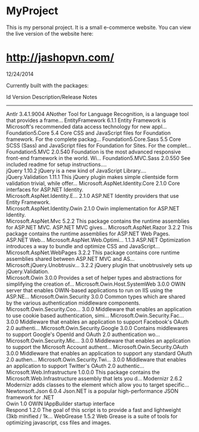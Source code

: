 MyProject
===========
This is my personal project. It is a small e-commerce website. You can view the live version of the website here:

http://jashopvn.com/
==================

12/24/2014

Currently built with the packages:

Id                             Version              Description/Release Notes                                                         
--                             -------              -------------------------                                                         
Antlr                          3.4.1.9004           ANother Tool for Language Recognition, is a language tool that provides a frame...
EntityFramework                6.1.1                Entity Framework is Microsoft's recommended data access technology for new appl...
Foundation5.Core               5.4                  Core CSS and JavaScript files for Foundation framework. For the complete packag...
Foundation5.Core.Sass          5.5                  Core SCSS (Sass) and JavaScript files for Foundation for Sites. For the complet...
Foundation5.MVC                2.0.540              Foundation is the most advanced responsive front-end framework in the world. Wi...
Foundation5.MVC.Sass           2.0.550              See included readme for setup instructions....                                    
jQuery                         1.10.2               jQuery is a new kind of JavaScript Library....                                    
jQuery.Validation              1.11.1               This jQuery plugin makes simple clientside form validation trivial, while offer...
Microsoft.AspNet.Identity.Core 2.1.0                Core interfaces for ASP.NET Identity.                                             
Microsoft.AspNet.Identity.E... 2.1.0                ASP.NET Identity providers that use Entity Framework.                             
Microsoft.AspNet.Identity.Owin 2.1.0                Owin implementation for ASP.NET Identity.                                         
Microsoft.AspNet.Mvc           5.2.2                This package contains the runtime assemblies for ASP.NET MVC. ASP.NET MVC gives...
Microsoft.AspNet.Razor         3.2.2                This package contains the runtime assemblies for ASP.NET Web Pages. ASP.NET Web...
Microsoft.AspNet.Web.Optimi... 1.1.3                ASP.NET Optimization introduces a way to bundle and optimize CSS and JavaScript...
Microsoft.AspNet.WebPages      3.2.2                This package contains core runtime assemblies shared between ASP.NET MVC and AS...
Microsoft.jQuery.Unobtrusiv... 3.2.2                jQuery plugin that unobtrusively sets up jQuery.Validation.                       
Microsoft.Owin                 3.0.0                Provides a set of helper types and abstractions for simplifying the creation of...
Microsoft.Owin.Host.SystemWeb  3.0.0                OWIN server that enables OWIN-based applications to run on IIS using the ASP.NE...
Microsoft.Owin.Security        3.0.0                Common types which are shared by the various authentication middleware components.
Microsoft.Owin.Security.Coo... 3.0.0                Middleware that enables an application to use cookie based authentication, simi...
Microsoft.Owin.Security.Fac... 3.0.0                Middleware that enables an application to support Facebook's OAuth 2.0 authenti...
Microsoft.Owin.Security.Google 3.0.0                Contains middlewares to support Google's OpenId and OAuth 2.0 authentication wo...
Microsoft.Owin.Security.Mic... 3.0.0                Middleware that enables an application to support the Microsoft Account authent...
Microsoft.Owin.Security.OAuth  3.0.0                Middleware that enables an application to support any standard OAuth 2.0 authen...
Microsoft.Owin.Security.Twi... 3.0.0                Middleware that enables an application to support Twitter's OAuth 2.0 authentic...
Microsoft.Web.Infrastructure   1.0.0.0              This package contains the Microsoft.Web.Infrastructure assembly that lets you d...
Modernizr                      2.6.2                Modernizr adds classes to the <html> element which allow you to target specific...
Newtonsoft.Json                6.0.4                Json.NET is a popular high-performance JSON framework for .NET                    
Owin                           1.0                  OWIN IAppBuilder startup interface                                                
Respond                        1.2.0                The goal of this script is to provide a fast and lightweight (3kb minified / 1k...
WebGrease                      1.5.2                Web Grease is a suite of tools for optimizing javascript, css files and images.
